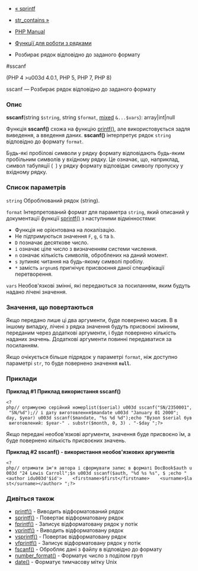 - [« sprintf](function.sprintf.md)
- [str_contains »](function.str-contains.md)

- [PHP Manual](index.md)
- [Функції для роботи з рядками](ref.strings.md)
- Розбирає рядок відповідно до заданого формату

#sscanf

(PHP 4 \>u003d 4.0.1, PHP 5, PHP 7, PHP 8)

sscanf — Розбирає рядок відповідно до заданого формату

### Опис

**sscanf**(string `$string`, string `$format`,
[mixed](language.types.declarations.md#language.types.declarations.mixed)
`&...$vars`): array\|int\|null

Функція **sscanf()** схожа на функцію [printf()](function.printf.md),
але використовується задля виведення, а введення даних. **sscanf()**
інтерпретує рядок `string` відповідно до формату `format`.

Будь-які пробілові символи у рядку формату відповідають будь-яким пробільним
символів у вхідному рядку. Це означає, що, наприклад, символ табуляції
(` `) у рядку формату відповідає символу пропуску у вхідному рядку.

### Список параметрів

`string`
Оброблюваний рядок (string).

`format`
Інтерпретований формат для параметра `string`, який описаний у
документації функції [sprintf()](function.sprintf.md) з наступними
відмінностями:

- Функція не орієнтована на локалізацію.
- Не підтримуються значення `F`, `g`, `G` та `b`.
- `D` позначає десяткове число.
- `i` означає ціле число з визначенням системи числення.
- `n` означає кількість символів, оброблених на даний момент.
- `s` зупиняє читання на будь-якому символі пробілу.
- `*` замість `argnum$` пригнічує присвоєння даної специфікації
перетворення.

`vars`
Необов'язкові змінні, які передаються за посиланням, яким будуть
надано лічені значення.

### Значення, що повертаються

Якщо передано лише ці два аргументи, буде повернено масив. В
в іншому випадку, лічені з рядка значення будуть присвоєні
змінним, переданим через додаткові аргументи, і буде
повернено кількість наданих значень. Додаткові аргументи
повинні передаватися за посиланням.

Якщо очікується більше підрядок у параметрі `format`, ніж доступно
параметрі `str`, то буде повернено значення **`null`**.

### Приклади

**Приклад #1 Приклад використання **sscanf()****

` <?php// отримуємо серійний номерlist($serial) u003d sscanf("SN/2350001", "SN/%d");// і дату виготовлення$mandate u003d "January 01 2000"; day, $year) u003d sscanf($mandate, "%s %d %d");echo "Вузол $serial був виготовлений: $year-" . substr($month, 0, 3) . "-$day
";?> `

Якщо передані необов'язкові аргументи, значення буде присвоєно їм, а
буде повернено кількість присвоєних значень.

**Приклад #2 **sscanf()** - використання необов'язкових аргументів**

` <?php// отримати ім'я автора і сформувати запис в форматі DocBook$auth u003d "24 Lewis Carroll";$n u003d sscanf($auth, "%d %s %s", $ ;echo "<author idu003d'$id'>    <firstname>$first</firstname>    <surname>$last</surname></author>
";?> `

### Дивіться також

- [printf()](function.printf.md) - Виводить відформатований рядок
- [sprintf()](function.sprintf.md) - Повертає відформатовану
рядок
- [fprintf()](function.fprintf.md) - Записує відформатовану
рядок у потік
- [vprintf()](function.vprintf.md) - Виводить відформатовану
рядок
- [vsprintf()](function.vsprintf.md) - Повертає відформатовану
рядок
- [vfprintf()](function.vfprintf.md) - Записує відформатовану
рядок у потік
- [fscanf()](function.fscanf.md) - Обробляє дані з файлу в
відповідно до формату
- [number_format()](function.number-format.md) - Форматує число з
поділом груп
- [date()](function.date.md) - Форматує тимчасову мітку Unix
